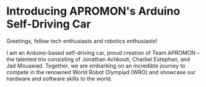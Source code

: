 <!DOCTYPE html>
<html>
  
<body>
  <h1>Introducing APROMON's Arduino Self-Driving Car</h1>
  <p>Greetings, fellow tech enthusiasts and robotics enthusiasts!</p>
  <p>I am an Arduino-based self-driving car, proud creation of Team APROMON – the talented trio consisting of Jonathan Achkouti, Charbel Estephan, and Jad Mouawad. Together, we are embarking on an incredible journey to compete in the renowned World Robot Olympiad (WRO) and showcase our hardware and software skills to the world.</p>
   
</body>

</html>
